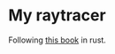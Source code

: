 
# My raytracer

Following [this book](https://raytracing.github.io/books/RayTracingInOneWeekend.html) in rust.

